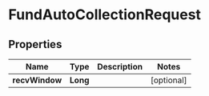 

# FundAutoCollectionRequest


## Properties

| Name | Type | Description | Notes |
|------------ | ------------- | ------------- | -------------|
|**recvWindow** | **Long** |  |  [optional] |



